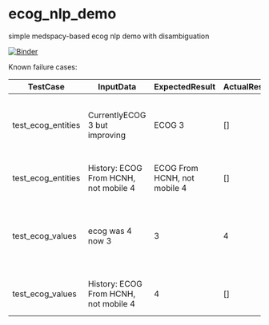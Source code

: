 # ecog_nlp_demo
simple medspacy-based ecog nlp demo with disambiguation


[![Binder](https://mybinder.org/badge_logo.svg)](https://mybinder.org/v2/gh/gkennos/ecog_nlp_demo/HEAD?urlpath=%2Fdoc%2Ftree%2Fecog_disambiguation_demo.ipynb)



Known failure cases: 

| TestCase           | InputData                                  | ExpectedResult                | ActualResult | TargetEntity      | Comments                                                             |
|--------------------|--------------------------------------------|-------------------------------|--------------|-------------------|----------------------------------------------------------------------|
| test_ecog_entities | CurrentlyECOG 3 but improving              | ECOG 3                        | []           | ecog_status       | Could work around with 'ECOG' as special tokenisation case TBC?      |
| test_ecog_entities | History: ECOG From HCNH,  not mobile 4     | ECOG From HCNH,  not mobile 4 | []           | ecog_status       | Too far between label and value                                      |
| test_ecog_values   | ecog was 4 now 3                           | 3                             | 4            | ecog_status_value | Current specification takes the   highest number if a range provided |
| test_ecog_values   | History: ECOG From HCNH,  not mobile 4     | 4                             | []           | ecog_status_value | Too far between label and value                                      |                                                  |
